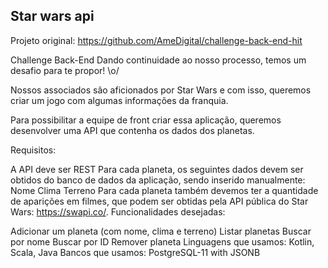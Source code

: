 ## Star wars api

Projeto original: https://github.com/AmeDigital/challenge-back-end-hit

Challenge Back-End
Dando continuidade ao nosso processo, temos um desafio para te propor! \o/

Nossos associados são aficionados por Star Wars e com isso, queremos criar um jogo com algumas informações da franquia.

Para possibilitar a equipe de front criar essa aplicação, queremos desenvolver uma API que contenha os dados dos planetas.

Requisitos:

A API deve ser REST
Para cada planeta, os seguintes dados devem ser obtidos do banco de dados da aplicação, sendo inserido manualmente:
Nome
Clima
Terreno
Para cada planeta também devemos ter a quantidade de aparições em filmes, que podem ser obtidas pela API pública do Star Wars: https://swapi.co/.
Funcionalidades desejadas:

Adicionar um planeta (com nome, clima e terreno)
Listar planetas
Buscar por nome
Buscar por ID
Remover planeta
Linguagens que usamos: Kotlin, Scala, Java
Bancos que usamos: PostgreSQL-11 with JSONB
